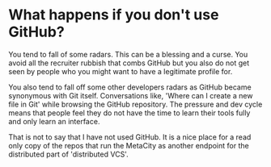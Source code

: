 # What happens if you don't use GitHub?
You tend to fall of some radars. This can be a blessing and a curse. You avoid all the recruiter rubbish that combs GitHub but you also do not get seen by people who you might want to have a legitimate profile for.

You also tend to fall off some other developers radars as GitHub became synonymous with Git itself. Conversations like, 'Where can I create a new file in Git' while browsing the GitHub repository. The pressure and dev cycle means that people feel they do not have the time to learn their tools fully and only learn an interface.

That is not to say that I have not used GitHub. It is a nice place for a read only copy of the repos that run the MetaCity as another endpoint for the distributed part of 'distributed VCS'.